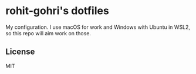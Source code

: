 # rohit-gohri's dotfiles

My configuration. I use macOS for work and Windows with Ubuntu in WSL2, so this repo will aim work on those.

## License

MIT
